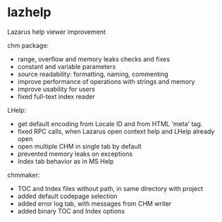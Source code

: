 # lazhelp
Lazarus help viewer improvement

chm package:

- range, overflow and memory leaks checks and fixes
- constant and variable parameters
- source readability: formatting, naming, commenting
- improve performance of operations with strings and memory
- improve usability for users
- fixed full-text index reader

LHelp:

- get default encoding from Locale ID and from HTML 'meta' tag.
- fixed RPC calls, when Lazarus open context help and LHelp already open
- open multiple CHM in single tab by default
- prevented memory leaks on exceptions
- Index tab behavior as in MS Help

chmmaker:

- TOC and Index files without path, in same directory with project
- added default codepage selection
- added error log tab, with messages from CHM writer
- added binary TOC and Index options
